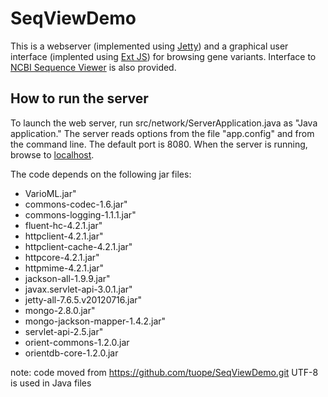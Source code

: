 SeqViewDemo
===========

This is a webserver (implemented using [Jetty](http://www.eclipse.org/jetty/))
and a graphical user interface (implented using [Ext JS](http://www.sencha.com/products/extjs/))
for browsing gene variants. Interface to [NCBI Sequence Viewer](http://www.ncbi.nlm.nih.gov/projects/sviewer/)
is also provided.

How to run the server
---------------------

To launch the web server, run src/network/ServerApplication.java as "Java application." 
The server reads options from the file "app.config" and from the command line. The default 
port is 8080. When the server is running, browse to 
  [localhost](http://localhost:8080/fimmwidget.html).

The code depends on the following jar files:
  * VarioML.jar"
  * commons-codec-1.6.jar"
  * commons-logging-1.1.1.jar"
  * fluent-hc-4.2.1.jar"
  * httpclient-4.2.1.jar"
  * httpclient-cache-4.2.1.jar"
  * httpcore-4.2.1.jar"
  * httpmime-4.2.1.jar"
  * jackson-all-1.9.9.jar"
  * javax.servlet-api-3.0.1.jar"
  * jetty-all-7.6.5.v20120716.jar"
  * mongo-2.8.0.jar"
  * mongo-jackson-mapper-1.4.2.jar"
  * servlet-api-2.5.jar"
  * orient-commons-1.2.0.jar
  * orientdb-core-1.2.0.jar

note: code moved from https://github.com/tuope/SeqViewDemo.git
UTF-8 is used in Java files
